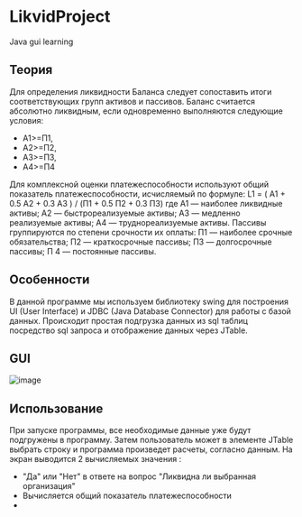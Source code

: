 # LikvidProject
Java gui learning

Теория
------------

Для определения ликвидности Баланса следует сопоставить итоги соответствующих групп активов и пассивов. Баланс считается абсолютно ликвидным, если одновременно выполняются следующие условия:

- A1>=П1,
- A2>=П2,
- A3>=П3,
- A4>=П4

Для комплексной оценки платежеспособности используют общий показатель платежеспособности, исчисляемый по формуле:
L1 = ( A1 + 0.5 A2 + 0.3 A3 ) / (П1 + 0.5 П2 + 0.3 П3)
где 
А1 — наиболее ликвидные активы; А2 — быстрореализуемые активы; А3 — медленно реализуемые активы; А4 — труднореализуемые активы. Пассивы группируются по степени срочности их оплаты: П1 — наиболее срочные обязательства; П2 — краткосрочные пассивы; П3 — долгосрочные пассивы; П 4 — постоянные пассивы.

Особенности
----------
В данной программе мы используем библиотеку swing для построения UI (User Interface) и JDBC (Java Database Connector) для работы с базой данных. Происходит простая подгрузка данных из sql таблиц посредство sql запроса и отображение данных через JTable.

GUI
-----------
![image](https://cloud.githubusercontent.com/assets/10232613/12379579/5f53a88c-bd6e-11e5-9d16-cc616a0c67ba.png)

Использование 
-------------
При запуске программы, все необходимые данные уже будут подгружены в программу. Затем пользователь может в элементе JTable выбрать строку и программа произведет расчеты, согласно данным. На экран выводится 2 вычисляемых значения :
- "Да" или "Нет" в ответе на вопрос "Ликвидна ли выбранная организация"
- Вычисляется общий показатель платежеспособности
- 

